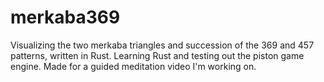 # merkaba369

Visualizing the two merkaba triangles and succession of the 369 and 457 patterns, written in Rust.
Learning Rust and testing out the piston game engine. Made for a guided meditation video I'm working on.
